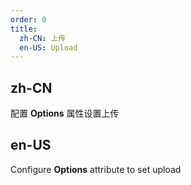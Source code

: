 ```yaml
---
order: 0
title:
  zh-CN: 上传
  en-US: Upload
---
```


## zh-CN

配置 **Options** 属性设置上传

## en-US

Configure **Options** attribute to set upload
